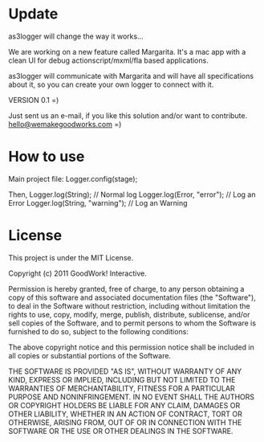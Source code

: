 
# Update

as3logger will change the way it works...

We are working on a new feature called Margarita. It's a mac app with a clean UI for debug actionscript/mxml/fla based applications.

as3logger will communicate with Margarita and will have all specifications about it, so you can create your own logger to connect with it.

VERSION 0.1 =)

Just sent us an e-mail, if you like this solution and/or want to contribute.
<hello@wemakegoodworks.com> =)

# How to use

Main project file: 
Logger.config(stage);

Then,
Logger.log(String); // Normal log
Logger.log(Error, "error"); // Log an Error
Logger.log(String, "warning"); // Log an Warning

# License

This project is under the MIT License.

Copyright (c) 2011 GoodWork! Interactive.

Permission is hereby granted, free of charge, to any person obtaining a copy
of this software and associated documentation files (the "Software"), to deal
in the Software without restriction, including without limitation the rights
to use, copy, modify, merge, publish, distribute, sublicense, and/or sell
copies of the Software, and to permit persons to whom the Software is
furnished to do so, subject to the following conditions:

The above copyright notice and this permission notice shall be included in
all copies or substantial portions of the Software.

THE SOFTWARE IS PROVIDED "AS IS", WITHOUT WARRANTY OF ANY KIND, EXPRESS OR
IMPLIED, INCLUDING BUT NOT LIMITED TO THE WARRANTIES OF MERCHANTABILITY,
FITNESS FOR A PARTICULAR PURPOSE AND NONINFRINGEMENT. IN NO EVENT SHALL THE
AUTHORS OR COPYRIGHT HOLDERS BE LIABLE FOR ANY CLAIM, DAMAGES OR OTHER
LIABILITY, WHETHER IN AN ACTION OF CONTRACT, TORT OR OTHERWISE, ARISING FROM,
OUT OF OR IN CONNECTION WITH THE SOFTWARE OR THE USE OR OTHER DEALINGS IN
THE SOFTWARE.
